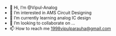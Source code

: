 - 👋 Hi, I’m @Vipul-Analog
- 👀 I’m interested in AMS Circuit Designing
- 🌱 I’m currently learning analog IC design
- 💞️ I’m looking to collaborate on ...
- 📫 How to reach me 1998vipulparauha@gmail.com

<!---
Vipul-Analog/Vipul-Analog is a ✨ special ✨ repository because its `README.md` (this file) appears on your GitHub profile.
You can click the Preview link to take a look at your changes.
--->
